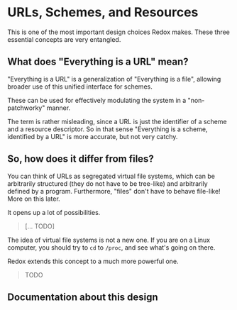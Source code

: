 URLs, Schemes, and Resources
============================

This is one of the most important design choices Redox makes. These three essential concepts are very entangled.

What does "Everything is a URL" mean?
--------------------------------------

"Everything is a URL" is a generalization of "Everything is a file", allowing broader use of this unified interface for schemes.

These can be used for effectively modulating the system in a "non-patchworky" manner.

The term is rather misleading, since a URL is just the identifier of a scheme and a resource descriptor. So in that sense "Everything is a scheme, identified by a URL" is more accurate, but not very catchy.

So, how does it differ from files?
----------------------------------

You can think of URLs as segregated virtual file systems, which can be arbitrarily structured (they do not have to be tree-like) and arbitrarily defined by a program. Furthermore, "files" don't have to behave file-like! More on this later.

It opens up a lot of possibilities.
> [... TODO]

The idea of virtual file systems is not a new one. If you are on a Linux computer, you should try to `cd` to `/proc`, and see what's going on there.

Redox extends this concept to a much more powerful one.

> TODO

Documentation about this design
-------------------------------

[Drew DeVault - In praise of Plan 9]: https://drewdevault.com/2022/11/12/In-praise-of-Plan-9.html
[Plan 9 documentation]: https://plan9.io/sys/doc/
[Plan 9 wiki]: https://plan9.io/wiki/plan9/plan_9_wiki/
[9P documentation]: http://9p.cat-v.org/documentation/

